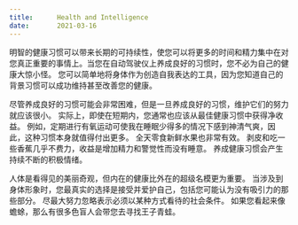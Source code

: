 ```yaml
---
title:      Health and Intelligence
date:       2021-03-16
---
```


明智的健康习惯可以带来长期的可持续性，使您可以将更多的时间和精力集中在对您真正重要的事情上。当您在自动驾驶仪上养成良好的习惯时，您不必为自己的健康大惊小怪。 您可以简单地将身体作为创造自我表达的工具，因为您知道自己的背景习惯可以成功维持甚至改善您的健康。

尽管养成良好的习惯可能会非常困难，但是一旦养成良好的习惯，维护它们的努力就应该很小。 实际上，即使在短期内，您通常也应该从最佳健康习惯中获得净收益。 例如，定期进行有氧运动可使我在睡眠少得多的情况下感到神清气爽，因此，这种习惯本身就值得付出更多。 全天零食新鲜水果也非常有效。 剥皮和吃一些香蕉几乎不费力，收益是增加精力和警觉性而没有睡意。 养成健康习惯会产生持续不断的积极情绪。

人体是看得见的美丽奇观，但内在的健康比外在的超级名模更为重要。 当涉及到身体形象时，您最真实的选择是接受并爱护自己，包括您可能认为没有吸引力的那些部分。 尽最大努力忽略表示必须以某种方式看待的社会条件。 如果您看起来像蟾蜍，那么有很多色盲人会带您去寻找王子青蛙。